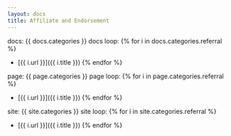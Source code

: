 ```yaml
---
layout: docs
title: Affiliate and Endorsement
---
```


docs: {{ docs.categories }}
docs loop:
{% for i in docs.categories.referral %}
* [{{ i.url }}]({{ i.title }})
{% endfor %}

page: {{ page.categories }}
page loop:
{% for i in page.categories.referral %}
* [{{ i.url }}]({{ i.title }})
{% endfor %}

site: {{ site.categories }}
site loop:
{% for i in site.categories.referral %}
* [{{ i.url }}]({{ i.title }})
{% endfor %}